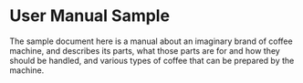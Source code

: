 # User Manual Sample

The sample document here is a manual about an imaginary brand of coffee machine, and describes its parts, what those parts are for and how they should be handled, and various types of coffee that can be prepared by the machine.
